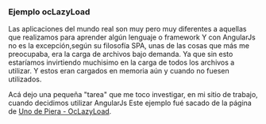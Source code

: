 ### Ejemplo ocLazyLoad

Las aplicaciones del mundo real son muy pero muy diferentes a aquellas que realizamos para aprender algún lenguaje o framework
Y con AngularJs no es la excepción,según su filosofía SPA, unas de las cosas que más me preocupaba, era la carga de archivos bajo demanda.
Ya que sin esto estaríamos invirtiendo muchisimo en la carga de todos los archivos a utilizar. Y estos eran cargados en memoria
aún y cuando no fuesen utilizados.

Acá dejo una pequeña "tarea" que me toco investigar, en mi sitio de trabajo, cuando decidimos utilizar AngularJs
Este ejemplo fué sacado de la página de [Uno de Piera - OcLazyLoad](http://uno-de-piera.com/oclazyload-con-angularjs/).

